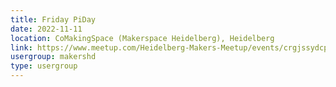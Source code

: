 ```yaml
---
title: Friday PiDay
date: 2022-11-11
location: CoMakingSpace (Makerspace Heidelberg), Heidelberg
link: https://www.meetup.com/Heidelberg-Makers-Meetup/events/crgjssydcpbpb/
usergroup: makershd
type: usergroup
---
```

